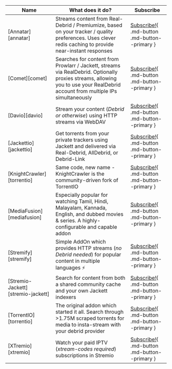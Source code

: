 Name | What does it do? | Subscribe
---------|----------|---------
 [Annatar][annatar] | Streams content from Real-Debrid / Premiumize, based on your tracker / quality preferences. Uses clever redis caching to provide near-instant responses | [Subscribe!](https://store.elfhosted.com/product/annatar/){ .md-button .md-button--primary }
 [Comet][comet] | Searches for content from Prowlarr / Jackett, streams via RealDebrid. Optionally proxies streams, allowing you to use your RealDebrid account from multiple IPs simultaneously | [Subscribe!](https://store.elfhosted.com/product/comet/){ .md-button .md-button--primary } 
 [Davio][davio] | Stream your content (*Debrid or otherwise*) using HTTP streams via WebDAV | [Subscribe!](https://store.elfhosted.com/product/davio/){ .md-button .md-button--primary }
 [Jackettio][jackettio] | Get torrents from your private trackers using Jackett and delivered via Real-Debrid, AllDebrid, or Debrid-Link | [Subscribe!](https://store.elfhosted.com/product/jackettio/){ .md-button .md-button--primary }
 [KnightCrawler][torrentio] | Same code, new name - KnightCrawler is the community-driven fork of TorrentIO | [Subscribe!](https://store.elfhosted.com/product/knightcrawler/){ .md-button .md-button--primary } 
 [MediaFusion][mediafusion] | Especially popular for watching Tamil, Hindi, Malayalam, Kannada, English, and dubbed movies & series. A highly-configurable and capable addon | [Subscribe!](https://store.elfhosted.com/product/mediafusion/){ .md-button .md-button--primary }  
 [Stremify][stremify] | Simple AddOn which provides HTTP streams (*no Debrid needed*) for popular content in multiple languages :zap: | [Subscribe!](https://store.elfhosted.com/product/stremify/){ .md-button .md-button--primary } 
 [Stremio-Jackett][stremio-jackett] | Search for content from both a shared community cache and your own Jackett indexers| [Subscribe!](https://store.elfhosted.com/product/stremio-jackett/){ .md-button .md-button--primary } 
 [TorrentIO][torrentio] | The original addon which started it all. Search through >1.75M scraped torrents for media to insta-stream with your debrid provider | [Subscribe!](https://store.elfhosted.com/product/torrentio/){ .md-button .md-button--primary }
 [XTremio][xtremio] | Watch your paid IPTV (*xtream-codes required*) subscriptions in Stremio | [Subscribe!](https://store.elfhosted.com/product/xtremio/){ .md-button .md-button--primary }